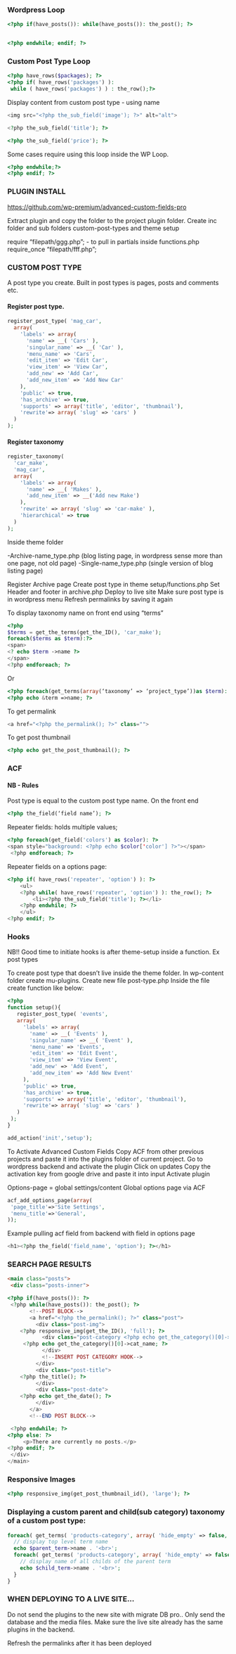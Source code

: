 ### Wordpress Loop

```php
<?php if(have_posts()): while(have_posts()): the_post(); ?>


<?php endwhile; endif; ?>
```

### Custom Post Type Loop
```php
<?php have_rows($packages); ?>
<?php if( have_rows('packages') ):
 while ( have_rows('packages') ) : the_row();?>
 ```
 
 Display content from custom post type - using name

 ```php
 <img src="<?php the_sub_field('image'); ?>" alt="alt">

<?php the_sub_field('title'); ?>

<?php the_sub_field('price'); ?>
```
Some cases require using this loop inside the WP Loop.
```php
<?php endwhile;?>
<?php endif; ?>

```

### PLUGIN INSTALL

https://github.com/wp-premium/advanced-custom-fields-pro

Extract plugin and copy the folder to the project plugin folder.
Create inc folder and sub folders custom-post-types and theme setup

require “filepath/ggg.php”; - to pull in partials inside functions.php
require_once “filepath/fff.php”;

### CUSTOM POST TYPE

A post type you create. Built in post types is pages, posts and comments etc. 

#### Register post type.

```php
register_post_type( 'mag_car',
  array(
    'labels' => array(
      'name' => __( 'Cars' ),
      'singular_name' => __( 'Car' ),
      'menu_name' => 'Cars',
      'edit_item' => 'Edit Car',
      'view_item' => 'View Car',
      'add_new' => 'Add Car',
      'add_new_item' => 'Add New Car'
    ),
    'public' => true,
    'has_archive' => true,
    'supports' => array('title', 'editor', 'thumbnail'),
    'rewrite'=> array( 'slug' => 'cars' )
  )
);
```

#### Register taxonomy

```php
register_taxonomy(
  'car_make',
  'mag_car',
  array(
    'labels' => array(
      'name' => __( 'Makes' ),
      'add_new_item' => __('Add new Make')
    ),
    'rewrite' => array( 'slug' => 'car-make' ),
    'hierarchical' => true
  )
);
```

Inside theme folder

-Archive-name_type.php (blog listing page, in wordpress sense more than one page, not old page)
-Single-name_type.php (single version of blog listing page)

Register Archive page
Create post type in theme setup/functions.php
Set Header and footer in archive.php
Deploy to live site
Make sure post type is in wordpress menu
Refresh permalinks by saving it again

To display taxonomy name on front end using “terms”

```php
<?php
$terms = get_the_terms(get_the_ID(), 'car_make');
foreach($terms as $term):?>
<span>
<? echo $term ->name ?>
</span>
<?php endforeach; ?>
```

Or

```php
<?php foreach(get_terms(array(‘taxonomy’ => ‘project_type’))as $term): ?>
<?php echo &term =>name; ?>
```

To get permalink
```php
<a href="<?php the_permalink(); ?>" class="">
```

To get post thumbnail
```php
<?php echo get_the_post_thumbnail(); ?>
```

### ACF

#### NB - Rules
Post type is equal to the custom post type name. 
On the front end
```php
<?php the_field(‘field name’); ?>
```
Repeater fields: holds multiple values;
```php
<?php foreach(get_field('colors') as $color): ?>
<span style="background: <?php echo $color['color'] ?>"></span>
 <?php endforeach; ?>
 ```
Repeater fields on a options page:
```php
<?php if( have_rows('repeater', 'option') ): ?>
    <ul>
    <?php while( have_rows('repeater', 'option') ): the_row(); ?>
        <li><?php the_sub_field('title'); ?></li>
    <?php endwhile; ?>
    </ul>
<?php endif; ?>
```

### Hooks

NB!! Good time to initiate hooks is after theme-setup inside a function. Ex post types

To create post type that doesn’t live inside the theme folder. 
In wp-content folder create mu-plugins. Create new file post-type.php
Inside the file create function like below: 

```php
<?php
function setup(){
   register_post_type( 'events',
   array(
     'labels' => array(
       'name' => __( 'Events' ),
       'singular_name' => __( 'Event' ),
       'menu_name' => 'Events',
       'edit_item' => 'Edit Event',
       'view_item' => 'View Event',
       'add_new' => 'Add Event',
       'add_new_item' => 'Add New Event'
     ),
     'public' => true,
     'has_archive' => true,
     'supports' => array('title', 'editor', 'thumbnail'),
     'rewrite'=> array( 'slug' => 'cars' )
   )
 );
}

add_action('init','setup');
```

To Activate Advanced Custom Fields
Copy ACF from other previous projects and paste it into the plugins folder of current project.
Go to wordpress backend and activate the plugin
Click on updates
Copy the activation key from google drive and paste it into input
Activate plugin

Options-page = global settings/content
Global options page via ACF

```php
acf_add_options_page(array(
 'page_title'=>'Site Settings',
 'menu_title'=>'General',
));
```

Example pulling acf field from backend with field in options page
```php
<h1><?php the_field('field_name', 'option'); ?></h1>
```
### SEARCH PAGE RESULTS
```html
<main class="posts">
 <div class="posts-inner">
```
```php
<?php if(have_posts()): ?>
 <?php while(have_posts()): the_post(); ?>
       <!--POST BLOCK-->
       <a href="<?php the_permalink(); ?>" class="post">
         <div class="post-img">
    <?php responsive_img(get_the_ID(), 'full'); ?>
           <div class="post-category <?php echo get_the_category()[0]->slug; ?>">
     <?php echo get_the_category()[0]->cat_name; ?>
           </div>
           <!--INSERT POST CATEGORY HOOK-->
         </div>
         <div class="post-title">
    <?php the_title(); ?>
         </div>
         <div class="post-date">
    <?php echo get_the_date(); ?>
         </div>
       </a>
       <!--END POST BLOCK-->

 <?php endwhile; ?>
<?php else: ?>
     <p>There are currently no posts.</p>
<?php endif; ?>
 </div>
</main>
```

### Responsive Images
```php
<?php responsive_img(get_post_thumbnail_id(), 'large'); ?>
```

### Displaying a custom parent and child(sub category) taxonomy of a custom post type:
```php
foreach( get_terms( 'products-category', array( 'hide_empty' => false, 'parent' => 0 ) ) as $parent_term ) {
  // display top level term name
  echo $parent_term->name . '<br>';
  foreach( get_terms( 'products-category', array( 'hide_empty' => false, 'parent' => $parent_term->term_id ) ) as $child_term ) {
    // display name of all childs of the parent term
    echo $child_term->name . '<br>';
  }
}
```

### WHEN DEPLOYING TO A LIVE SITE…

Do not send the plugins to the new site with migrate DB pro.. Only send the database and the media files. Make sure the live site already has the same plugins in the backend.

Refresh the permalinks after it has been deployed





